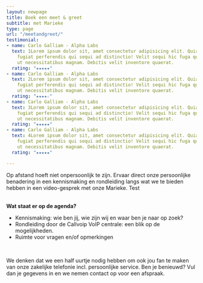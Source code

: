 ```yaml
---
layout: newpage
title: Boek een meet & greet
subtitle: met Marieke
type: page
url: "/meetandgreet/"
testimonial:
- name: Carlo Galliam - Alpha Labs
  text: 1Lorem ipsum dolor sit, amet consectetur adipisicing elit. Quia labore magni
    fugiat perferendis qui sequi ad distinctio! Velit sequi hic fuga quisquam minus
    ut necessitatibus magnam. Debitis velit inventore quaerat.
  rating: "★★★★★"
- name: Carlo Galliam - Alpha Labs
  text: 2Lorem ipsum dolor sit, amet consectetur adipisicing elit. Quia labore magni
    fugiat perferendis qui sequi ad distinctio! Velit sequi hic fuga quisquam minus
    ut necessitatibus magnam. Debitis velit inventore quaerat.
  rating: "★★★★☆"
- name: Carlo Galliam - Alpha Labs
  text: 3Lorem ipsum dolor sit, amet consectetur adipisicing elit. Quia labore magni
    fugiat perferendis qui sequi ad distinctio! Velit sequi hic fuga quisquam minus
    ut necessitatibus magnam. Debitis velit inventore quaerat.
  rating: "★★★★★"
- name: Carlo Galliam - Alpha Labs
  text: 4Lorem ipsum dolor sit, amet consectetur adipisicing elit. Quia labore magni
    fugiat perferendis qui sequi ad distinctio! Velit sequi hic fuga quisquam minus
    ut necessitatibus magnam. Debitis velit inventore quaerat.
  rating: "★★★★★"

---
```

Op afstand hoeft niet onpersoonlijk te zijn. Ervaar direct onze persoonlijke benadering in een kennismaking en rondleiding langs wat we te bieden hebben in een video-gesprek met onze Marieke. Test

<br> <span class="text-blue-light"><b>Wat staat er op de agenda?</b> </span>

* Kennismaking: wie ben jij, wie zijn wij en waar ben je naar op zoek?
* Rondleiding door de Callvoip VoIP centrale: een blik op de mogelijkheden.
* Ruimte voor vragen en/of opmerkingen

<br>

We denken dat we een half uurtje nodig hebben om ook jou fan te maken van onze zakelijke telefonie incl. persoonlijke service. Ben je benieuwd? Vul dan je gegevens in en we nemen contact op voor een afspraak.

